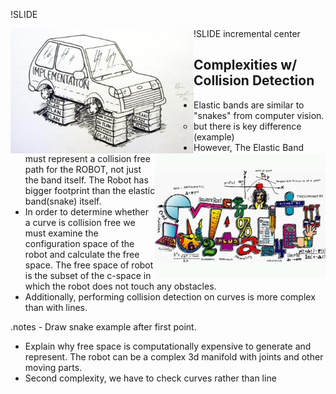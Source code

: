 !SLIDE 

  <img src="/file/ebands-implementation/implementation.jpg" style="float: left; margin: 0, auto; height: 200px;" />
  <img src="/file/ebands-implementation/math.png" style="float: right; margin: 0, auto; height: 200px;" />
  
!SLIDE incremental center

## Complexities w/ Collision Detection
- Elastic bands are similar to "snakes" from computer vision.
  - but there is key difference (example)
- However, The Elastic Band must represent a collision free path for the ROBOT, not just the band itself. The Robot has bigger footprint than the elastic band(snake) itself.
- In order to determine whether a curve is collision free we must examine the configuration space of the robot and calculate the free space. The free space of robot is the subset of the c-space in which the robot does not touch any obstacles.
- Additionally, performing collision detection on curves is more complex than with lines.

.notes - Draw snake example after first point.
- Explain why free space is computationally expensive to generate and represent. The robot can be a complex 3d manifold with joints and other moving parts.
- Second complexity, we have to check curves rather than line 
